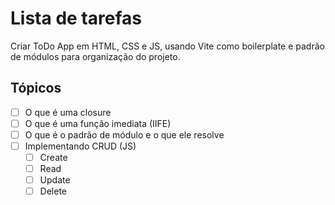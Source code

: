 # Lista de tarefas

Criar ToDo App em HTML, CSS e JS, usando Vite como boilerplate e padrão de módulos para organização do projeto.

## Tópicos

- [ ]  O que é uma closure
- [ ]  O que é uma função imediata (IIFE)
- [ ]  O que é o padrão de módulo e o que ele resolve
- [ ]  Implementando CRUD (JS)
    - [ ]  Create
    - [ ]  Read
    - [ ]  Update
    - [ ]  Delete
